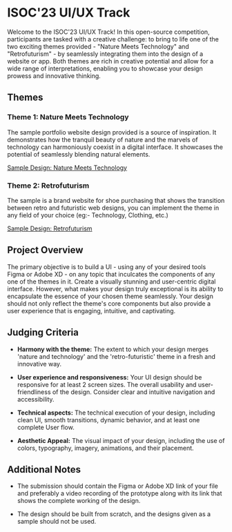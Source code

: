 # ISOC'23 UI/UX Track

Welcome to the ISOC'23 UI/UX Track! In this open-source competition, participants are tasked with a creative challenge: to bring to life one of the two exciting themes provided - "Nature Meets Technology" and "Retrofuturism" - by seamlessly integrating them into the design of a website or app. Both themes are rich in creative potential and allow for a wide range of interpretations, enabling you to showcase your design prowess and innovative thinking.

## Themes

### Theme 1: Nature Meets Technology

The sample portfolio website design provided is a source of inspiration. It demonstrates how the tranquil beauty of nature and the marvels of technology can harmoniously coexist in a digital interface. It showcases the potential of seamlessly blending natural elements.

[Sample Design: Nature Meets Technology](https://www.figma.com/file/aAKhl9Y7SA7HZXEts6EmmZ/isoc-sample?type=design&node-id=0%3A1&mode=design&t=9aB3MFArgA7da44R-1)

### Theme 2: Retrofuturism

The sample is a brand website for shoe purchasing that shows the transition between retro and futuristic web designs, you can implement the theme in any field of your choice (eg:- Technology, Clothing, etc.)

[Sample Design: Retrofuturism](https://www.figma.com/file/dkWPzASudnN4lfZ7R3seO6/Innerve-SOC-UI%2FUX?type=design&node-id=0%3A1&mode=design&t=Pt6F7FkzgQrXOtrN-1)

## Project Overview

The primary objective is to build a UI - using any of your desired tools Figma or Adobe XD - on any topic that inculcates the components of any one of the themes in it. Create a visually stunning and user-centric digital interface. However, what makes your design truly exceptional is its ability to encapsulate the essence of your chosen theme seamlessly. Your design should not only reflect the theme's core components but also provide a user experience that is engaging, intuitive, and captivating.

## Judging Criteria

- **Harmony with the theme:** The extent to which your design merges 'nature and technology' and the 'retro-futuristic' theme in a fresh and innovative way.

- **User experience and responsiveness:** Your UI design should be responsive for at least 2 screen sizes. The overall usability and user-friendliness of the design. Consider clear and intuitive navigation and accessibility.

- **Technical aspects:** The technical execution of your design, including clean UI, smooth transitions, dynamic behavior, and at least one complete User flow.

- **Aesthetic Appeal:** The visual impact of your design, including the use of colors, typography, imagery, animations, and their placement.

## Additional Notes

- The submission should contain the Figma or Adobe XD link of your file and preferably a video recording of the prototype along with its link that shows the complete working of the design.

- The design should be built from scratch, and the designs given as a sample should not be used.

